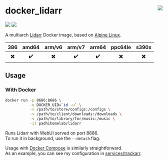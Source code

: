 # docker_lidarr <a href='https://github.com/padhi-homelab/docker_lidarr/actions?query=workflow%3A%22Docker+CI+Release%22'><img align='right' src='https://img.shields.io/github/workflow/status/padhi-homelab/docker_lidarr/Docker%20CI%20Release?logo=github&logoWidth=24&style=flat-square'></img></a>

<a href='https://hub.docker.com/r/padhihomelab/lidarr'><img src='https://img.shields.io/docker/image-size/padhihomelab/lidarr/latest?label=size%20%5Blatest%5D&logo=docker&logoWidth=24&style=for-the-badge'></img></a>
<a href='https://hub.docker.com/r/padhihomelab/lidarr'><img src='https://img.shields.io/docker/image-size/padhihomelab/lidarr/testing?label=size%20%5Btesting%5D&logo=docker&logoWidth=24&style=for-the-badge'></img></a>

A multiarch [Lidarr] Docker image, based on [Alpine Linux].

|           386            |       amd64        |          arm/v6          |          arm/v7          |       arm64        |         ppc64le          |          s390x           |
| :----------------------: | :----------------: | :----------------------: | :----------------------: | :----------------: | :----------------------: | :----------------------: |
| :heavy_multiplication_x: | :heavy_check_mark: | :heavy_multiplication_x: | :heavy_check_mark: | :heavy_check_mark: | :heavy_multiplication_x: | :heavy_multiplication_x: |

## Usage

### With Docker

```sh
docker run -p 8686:8686 \
           -e DOCKER_UID=`id -u` \
           -v /path/to/store/configs:/configs \
           -v /path/to/client/downloads:/downloads \
           -v /path/to/library/for/music:/music \
           -it padhihomelab/lidarr
```

Runs Lidarr with WebUI served on port 8686.
<br>
To run it in background, use the `--detach` flag.

Usage with [Docker Compose] is similarly straightforward.
<br>
As an example, you can see my configuration in [services/trackarr].


[Alpine Linux]:      https://alpinelinux.org/
[Docker Compose]:    https://docs.docker.com/compose/
[Lidarr]:            https://lidarr.audio/
[services/trackarr]: https://github.com/padhi-homelab/services/tree/master/trackarr
